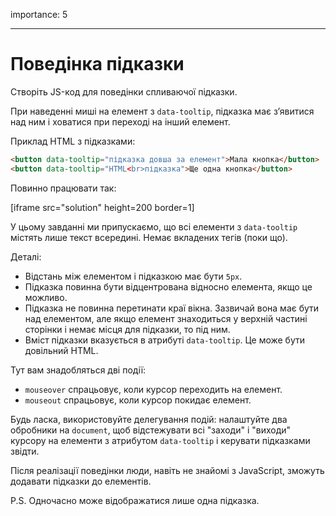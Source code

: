 importance: 5

---

# Поведінка підказки

Створіть JS-код для поведінки спливаючої підказки.

При наведенні миші на елемент з `data-tooltip`, підказка має з’явитися над ним і ховатися при переході на інший елемент.

Приклад HTML з підказками:
```html
<button data-tooltip="підказка довша за елемент">Мала кнопка</button>
<button data-tooltip="HTML<br>підказка">Ще одна кнопка</button>
```

Повинно працювати так:

[iframe src="solution" height=200 border=1]

У цьому завданні ми припускаємо, що всі елементи з `data-tooltip` містять лише текст всередині. Немає вкладених тегів (поки що).

Деталі:

- Відстань між елементом і підказкою має бути `5px`.
- Підказка повинна бути відцентрована відносно елемента, якщо це можливо.
- Підказка не повинна перетинати краї вікна. Зазвичай вона має бути над елементом, але якщо елемент знаходиться у верхній частині сторінки і немає місця для підказки, то під ним.
- Вміст підказки вказується в атрибуті `data-tooltip`. Це може бути довільний HTML.

Тут вам знадобляться дві події:
- `mouseover` спрацьовує, коли курсор переходить на елемент.
- `mouseout` спрацьовує, коли курсор покидає елемент.

Будь ласка, використовуйте делегування подій: налаштуйте два обробники на `document`, щоб відстежувати всі "заходи" і "виходи" курсору на елементи з атрибутом `data-tooltip` і керувати підказками звідти.

Після реалізації поведінки люди, навіть не знайомі з JavaScript, зможуть додавати підказки до елементів.

P.S. Одночасно може відображатися лише одна підказка.
